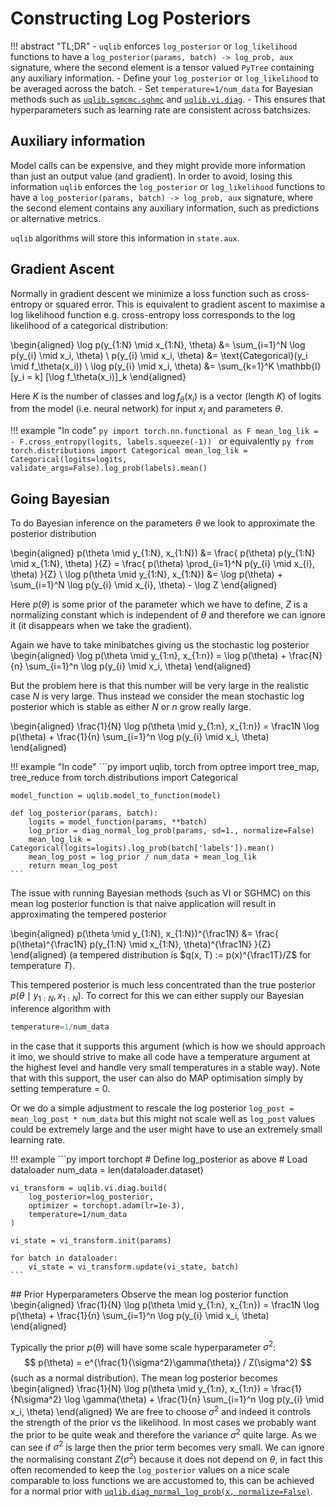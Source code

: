 # Constructing Log Posteriors

!!! abstract "TL;DR"
    - `uqlib` enforces `log_posterior` or `log_likelihood` functions to have a
    `log_posterior(params, batch) -> log_prob, aux` signature, where the second element
    is a tensor valued `PyTree` containing any auxiliary information.
    - Define your `log_posterior` or `log_likelihood` to be averaged across the batch.
    - Set `temperature=1/num_data` for Bayesian methods such as 
    [`uqlib.sgmcmc.sghmc`](/api/sgmcmc/sghmc/) and [`uqlib.vi.diag`](/api/vi/diag/).
    - This ensures that hyperparameters such as learning rate are consistent across 
    batchsizes.


## Auxiliary information

Model calls can be expensive, and they might provide more information than just an output
value (and gradient). In order to avoid, losing this information `uqlib` enforces the
`log_posterior` or `log_likelihood` functions to have a
`log_posterior(params, batch) -> log_prob, aux` signature, where the second element
contains any auxiliary information, such as 
predictions or alternative metrics.

`uqlib` algorithms will store this information in `state.aux`.



## Gradient Ascent

Normally in gradient descent we minimize a loss function such as cross-entropy or 
squared error. This is equivalent to gradient ascent to maximise a log likelihood 
function e.g. cross-entropy  loss corresponds to the log likelihood of a categorical 
distribution:

\begin{aligned}
\log p(y_{1:N} \mid x_{1:N}, \theta) &= \sum_{i=1}^N \log p(y_{i} \mid x_i, \theta) \\
p(y_{i} \mid x_i, \theta) &= \text{Categorical}(y_i \mid f_\theta(x_i)) \\
\log p(y_{i} \mid x_i, \theta) &=  \sum_{k=1}^K \mathbb{I}[y_i = k] [\log f_\theta(x_i)]_k
\end{aligned}

Here $K$ is the number of classes and $\log f_\theta(x_i)$ is a vector (length  $K$) of 
logits from the model (i.e. neural network) for input $x_i$ and parameters $\theta$.


!!! example "In code"
    ```py
    import torch.nn.functional as F
    mean_log_lik = - F.cross_entropy(logits, labels.squeeze(-1))
    ```
    or equivalently
    ```py
    from torch.distributions import Categorical
    mean_log_lik = Categorical(logits=logits, validate_args=False).log_prob(labels).mean()
    ```

## Going Bayesian

To do Bayesian inference on the parameters $\theta$ we look to approximate the posterior
distribution

\begin{aligned}
p(\theta \mid y_{1:N}, x_{1:N}) &= \frac{
p(\theta) p(y_{1:N} \mid x_{1:N}, \theta)
}{Z} =  \frac{
p(\theta) \prod_{i=1}^N p(y_{i} \mid x_{i}, \theta)
}{Z} \\
\log p(\theta \mid y_{1:N}, x_{1:N}) &= \log p(\theta) + \sum_{i=1}^N \log p(y_{i} \mid x_{i}, \theta) - \log Z
\end{aligned}

Here $p(\theta)$ is some prior of the parameter which we have to define, $Z$ is a 
normalizing constant which is independent of $\theta$ and therefore we can ignore it 
(it disappears when we take the gradient).

Again we have to take minibatches giving us the stochastic log posterior
\begin{aligned}
\log p(\theta \mid y_{1:n}, x_{1:n}) = \log p(\theta) +  \frac{N}{n} \sum_{i=1}^n \log p(y_{i} \mid x_i, \theta)
\end{aligned}

But the problem here is that this number will be very large in the realistic case $N$ 
is very large. Thus instead we consider the mean stochastic log posterior which is 
stable as either $N$ or $n$ grow really large.

\begin{aligned}
\frac{1}{N} \log p(\theta \mid y_{1:n}, x_{1:n}) = \frac1N \log p(\theta) + 
\frac{1}{n} \sum_{i=1}^n \log p(y_{i} \mid x_i, \theta)
\end{aligned}

!!! example "In code"
    ```py
    import uqlib, torch
    from optree import tree_map, tree_reduce
    from torch.distributions import Categorical

    model_function = uqlib.model_to_function(model)

    def log_posterior(params, batch):
        logits = model_function(params, **batch)
        log_prior = diag_normal_log_prob(params, sd=1., normalize=False)
        mean_log_lik = Categorical(logits=logits).log_prob(batch['labels']).mean()
        mean_log_post = log_prior / num_data + mean_log_lik
        return mean_log_post
    ```

The issue with running Bayesian methods (such as VI or SGHMC) on this mean log posterior
function is that naive application will result in approximating the tempered posterior

\begin{aligned}
p(\theta \mid y_{1:N}, x_{1:N})^{\frac1N} &= \frac{
p(\theta)^{\frac1N} p(y_{1:N} \mid x_{1:N}, \theta)^{\frac1N}
}{Z}
\end{aligned}
(a tempered distribution is $q(x, T) := p(x)^{\frac1T}/Z$ for temperature $T$).

This tempered posterior is much less concentrated than the true posterior 
$p(\theta \mid y_{1:N}, x_{1:N})$. To correct for this we can either supply our Bayesian
inference algorithm with 
```py
temperature=1/num_data
```
in the case that it supports this argument (which is how we should approach it imo, 
we should strive to make all code have a temperature argument at the highest level and 
handle very small temperatures in a stable way). Note that with this support, the user 
can also do MAP optimisation simply by setting temperature = 0.

Or we do a simple adjustment to rescale the log posterior 
`log_post = mean_log_post * num_data` but this might not scale well as `log_post` values 
could be extremely large and the user might have to use an extremely small learning rate.

!!! example
    ```py
    import torchopt
    # Define log_posterior as above
    # Load dataloader
    num_data = len(dataloader.dataset)

    vi_transform = uqlib.vi.diag.build(
        log_posterior=log_posterior,
        optimizer = torchopt.adam(lr=1e-3),
        temperature=1/num_data
    )
    
    vi_state = vi_transform.init(params)

    for batch in dataloader:
        vi_state = vi_transform.update(vi_state, batch)
    ```


## Prior Hyperparameters
Observe the mean log posterior function
\begin{aligned}
\frac{1}{N} \log p(\theta \mid y_{1:n}, x_{1:n}) = \frac1N \log p(\theta) +  \frac{1}{n} \sum_{i=1}^n \log p(y_{i} \mid x_i, \theta)
\end{aligned}

Typically the prior $p(\theta)$ will have some scale hyperparameter $\sigma^2$:
$$
p(\theta) = e^{\frac{1}{\sigma^2}\gamma(\theta)} / Z(\sigma^2)
$$
(such as a normal distribution). The mean log posterior becomes
\begin{aligned}
\frac{1}{N} \log p(\theta \mid y_{1:n}, x_{1:n}) = \frac{1}{N\sigma^2} \log \gamma(\theta) +  \frac{1}{n} \sum_{i=1}^n \log p(y_{i} \mid x_i, \theta)
\end{aligned}
We are free to choose $\sigma^2$ and indeed it controls the strength of the prior vs the
likelihood. In most cases we probably want the prior to be quite weak and therefore the 
variance $\sigma^2$ quite large. As we can see if $\sigma^2$ is large then the prior 
term becomes very small. We can ignore the normalising constant $Z(\sigma^2)$ because it
does not depend on $\theta$, in fact this often recomended to keep the `log_posterior` 
values on a nice scale comparable to loss functions we are accustomed to, this can be 
achieved for a normal prior with [`uqlib.diag_normal_log_prob(x, normalize=False)`](/api/utils/#uqlib.utils.diag_normal_log_prob).
